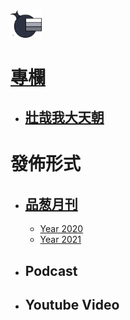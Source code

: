 <img src="Logo.png" width=10%>

# [專欄](/專欄)
- ## [壯哉我大天朝](/專欄/壯哉我大天朝/壯哉我大天朝.md)

# 發佈形式
- ## [品葱月刊](/品葱月刊)
  - [Year 2020](/品葱月刊/2020.md)
  - [Year 2021](/品葱月刊/2021.md)
- ## Podcast
- ## Youtube Video
